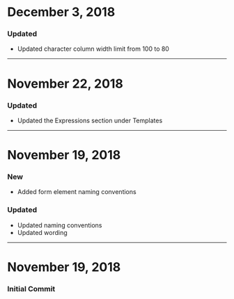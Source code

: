 # December 3, 2018

### Updated
- Updated character column width limit from 100 to 80


-----


# November 22, 2018

### Updated
- Updated the Expressions section under Templates


-----


# November 19, 2018

### New
- Added form element naming conventions

### Updated
- Updated naming conventions
- Updated wording


-----

# November 19, 2018

### Initial Commit
